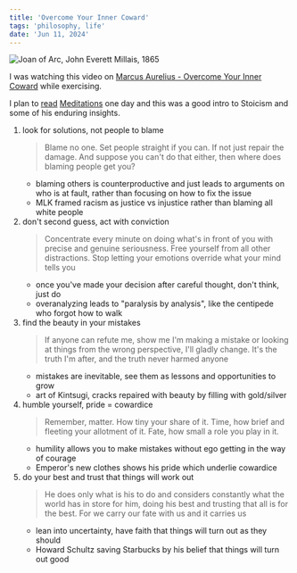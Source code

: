 ```yaml
---
title: 'Overcome Your Inner Coward'
tags: 'philosophy, life'
date: 'Jun 11, 2024'
---
```


![Joan of Arc, John Everett Millais, 1865](/images/courage.jpeg)

I was watching this video on [Marcus Aurelius - Overcome Your Inner Coward](https://www.youtube.com/watch?v=xBOkcZgtlo4) while exercising.

I plan to [read](https://classics.mit.edu/Antoninus/meditations.html) [Meditations](https://www.goodreads.com/book/show/30659.Meditations) one day and this was a good intro to Stoicism and some of his enduring insights.

1. look for solutions, not people to blame
   > Blame no one. Set people straight if you can. If not just repair the damage. And suppose you can't do that either, then where does blaming people get you?
   - blaming others is counterproductive and just leads to arguments on who is at fault, rather than focusing on how to fix the issue
   - MLK framed racism as justice vs injustice rather than blaming all white people
2. don't second guess, act with conviction
   > Concentrate every minute on doing what's in front of you with precise and genuine seriousness. Free yourself from all other distractions. Stop letting your emotions override what your mind tells you
   - once you've made your decision after careful thought, don't think, just do
   - overanalyzing leads to "paralysis by analysis", like the centipede who forgot how to walk
3. find the beauty in your mistakes
   > If anyone can refute me, show me I'm making a mistake or looking at things from the wrong perspective, I'll gladly change. It's the truth I'm after, and the truth never harmed anyone
   - mistakes are inevitable, see them as lessons and opportunities to grow
   - art of Kintsugi, cracks repaired with beauty by filling with gold/silver
4. humble yourself, pride = cowardice
   > Remember, matter. How tiny your share of it. Time, how brief and fleeting your allotment of it. Fate, how small a role you play in it.
   - humility allows you to make mistakes without ego getting in the way of courage
   - Emperor's new clothes shows his pride which underlie cowardice
5. do your best and trust that things will work out
   > He does only what is his to do and considers constantly what the world has in store for him, doing his best and trusting that all is for the best. For we carry our fate with us and it carries us
   - lean into uncertainty, have faith that things will turn out as they should
   - Howard Schultz saving Starbucks by his belief that things will turn out good
